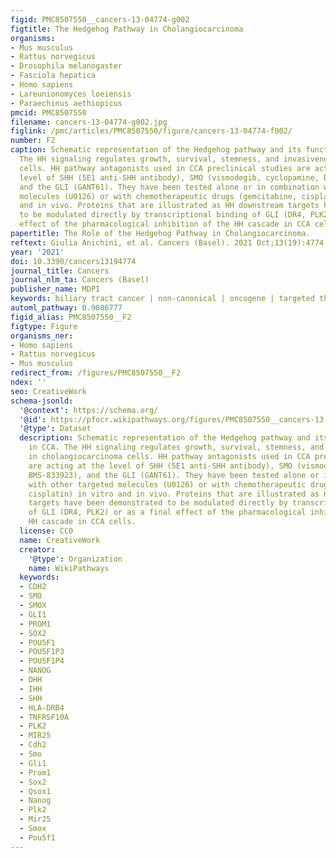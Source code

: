 ```yaml
---
figid: PMC8507550__cancers-13-04774-g002
figtitle: The Hedgehog Pathway in Cholangiocarcinoma
organisms:
- Mus musculus
- Rattus norvegicus
- Drosophila melanogaster
- Fasciola hepatica
- Homo sapiens
- Lareunionomyces loeiensis
- Paraechinus aethiopicus
pmcid: PMC8507550
filename: cancers-13-04774-g002.jpg
figlink: /pmc/articles/PMC8507550/figure/cancers-13-04774-f002/
number: F2
caption: Schematic representation of the Hedgehog pathway and its functions in CCA.
  The HH signaling regulates growth, survival, stemness, and invasiveness in cholangiocarcinoma
  cells. HH pathway antagonists used in CCA preclinical studies are acting at the
  level of SHH (5E1 anti-SHH antibody), SMO (vismodegib, cyclopamine, BMS-833923),
  and the GLI (GANT61). They have been tested alone or in combination with other targeted
  molecules (U0126) or with chemotherapeutic drugs (gemcitabine, cisplatin) in vitro
  and in vivo. Proteins that are illustrated as HH downstream targets have been demonstrated
  to be modulated directly by transcriptional binding of GLI (DR4, PLK2) or as a final
  effect of the pharmacological inhibition of the HH cascade in CCA cells.
papertitle: The Role of the Hedgehog Pathway in Cholangiocarcinoma.
reftext: Giulia Anichini, et al. Cancers (Basel). 2021 Oct;13(19):4774.
year: '2021'
doi: 10.3390/cancers13194774
journal_title: Cancers
journal_nlm_ta: Cancers (Basel)
publisher_name: MDPI
keywords: biliary tract cancer | non-canonical | oncogene | targeted therapy
automl_pathway: 0.9086777
figid_alias: PMC8507550__F2
figtype: Figure
organisms_ner:
- Homo sapiens
- Rattus norvegicus
- Mus musculus
redirect_from: /figures/PMC8507550__F2
ndex: ''
seo: CreativeWork
schema-jsonld:
  '@context': https://schema.org/
  '@id': https://pfocr.wikipathways.org/figures/PMC8507550__cancers-13-04774-g002.html
  '@type': Dataset
  description: Schematic representation of the Hedgehog pathway and its functions
    in CCA. The HH signaling regulates growth, survival, stemness, and invasiveness
    in cholangiocarcinoma cells. HH pathway antagonists used in CCA preclinical studies
    are acting at the level of SHH (5E1 anti-SHH antibody), SMO (vismodegib, cyclopamine,
    BMS-833923), and the GLI (GANT61). They have been tested alone or in combination
    with other targeted molecules (U0126) or with chemotherapeutic drugs (gemcitabine,
    cisplatin) in vitro and in vivo. Proteins that are illustrated as HH downstream
    targets have been demonstrated to be modulated directly by transcriptional binding
    of GLI (DR4, PLK2) or as a final effect of the pharmacological inhibition of the
    HH cascade in CCA cells.
  license: CC0
  name: CreativeWork
  creator:
    '@type': Organization
    name: WikiPathways
  keywords:
  - CDH2
  - SMO
  - SMOX
  - GLI1
  - PROM1
  - SOX2
  - POU5F1
  - POU5F1P3
  - POU5F1P4
  - NANOG
  - DHH
  - IHH
  - SHH
  - HLA-DRB4
  - TNFRSF10A
  - PLK2
  - MIR25
  - Cdh2
  - Smo
  - Gli1
  - Prom1
  - Sox2
  - Qsox1
  - Nanog
  - Plk2
  - Mir25
  - Smox
  - Pou5f1
---
```

